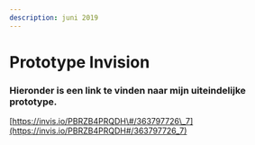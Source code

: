 ```yaml
---
description: juni 2019
---
```


# Prototype Invision

### Hieronder is een link te vinden naar mijn uiteindelijke prototype.

[https://invis.io/PBRZB4PRQDH\#/363797726\_7](https://invis.io/PBRZB4PRQDH#/363797726_7)

